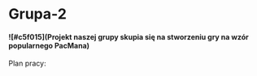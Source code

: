# Grupa-2
#### ![#c5f015](Projekt naszej grupy skupia się na stworzeniu gry na wzór popularnego PacMana)
Plan pracy:

